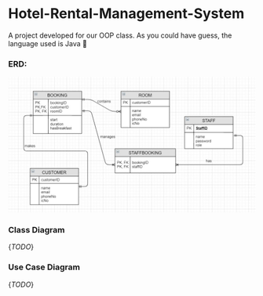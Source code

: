 # Hotel-Rental-Management-System
A project developed for our OOP class. As you could have guess, the language used is Java :yellow_heart: 

### ERD:
![Entity Relationship Diagram](https://github.com/CharaeKeow/Hotel-Rental-Management-System/blob/master/ERD.jpg?raw=true)

### Class Diagram
{*TODO*}

### Use Case Diagram
{*TODO*}
